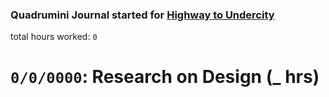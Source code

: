 ### Quadrumini Journal started for [Highway to Undercity](https://highway.hackclub.com/)
total hours worked: `0`

# `0/0/0000`: Research on Design (_ hrs)
